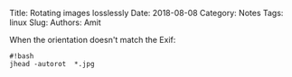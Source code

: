 Title: Rotating images losslessly
Date: 2018-08-08
Category: Notes
Tags: linux
Slug: 
Authors: Amit

When the orientation doesn't match the Exif:

    #!bash
    jhead -autorot  *.jpg
